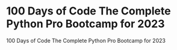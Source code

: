 # 100 Days of Code The Complete Python Pro Bootcamp for 2023
 100 Days of Code The Complete Python Pro Bootcamp for 2023
